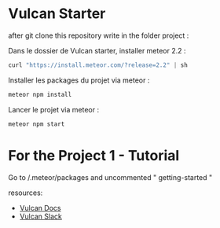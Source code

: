 
# Vulcan Starter

after git clone this repository write in the folder project :

Dans le dossier de Vulcan starter, installer meteor 2.2 : 

```jsx
curl "https://install.meteor.com/?release=2.2" | sh
```

Installer les packages du projet via meteor : 

```jsx
meteor npm install
```

Lancer le projet via meteor : 

```jsx
meteor npm start
```

# For the Project 1 - Tutorial

Go to /.meteor/packages and uncommented " getting-started "


resources: 

- [Vulcan Docs](http://docs.vulcanjs.org)
- [Vulcan Slack](http://slack.vulcanjs.org)

<!-- START doctoc generated TOC please keep comment here to allow auto update -->
<!-- DON'T EDIT THIS SECTION, INSTEAD RE-RUN doctoc TO UPDATE -->
